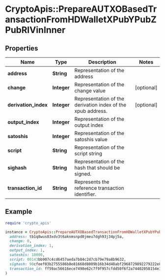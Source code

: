 # CryptoApis::PrepareAUTXOBasedTransactionFromHDWalletXPubYPubZPubRIVinInner

## Properties

| Name | Type | Description | Notes |
| ---- | ---- | ----------- | ----- |
| **address** | **String** | Representation of the address |  |
| **change** | **Integer** | Representation of the change value | [optional] |
| **derivation_index** | **Integer** | Representation of the derivation index of the xpub address. | [optional] |
| **output_index** | **Integer** | Representation of the output index |  |
| **satoshis** | **Integer** | Representation of the satoshis value |  |
| **script** | **String** | Representation of the script string |  |
| **sighash** | **String** | Representation of the hash that should be signed. |  |
| **transaction_id** | **String** | Represents the reference transaction identifier. |  |

## Example

```ruby
require 'crypto_apis'

instance = CryptoApis::PrepareAUTXOBasedTransactionFromHDWalletXPubYPubZPubRIVinInner.new(
  address: tb1q8wus03xdv3t6aknmsnpd0jmeu7dgh93j34pj5a,
  change: 0,
  derivation_index: 1,
  output_index: 1,
  satoshis: 10000,
  script: 00143bb907c4cd6457aeda7b84c2d7cb79e79a8b9632,
  sighash: 90cfeef03b2755586b8e81668d8009b16b34d48abf2968729892279222e8d893,
  transaction_id: ff59ac56616ece7498e62c7f9f957cfdd50f6f2a74402058154e3022e7617bf2
)
```

